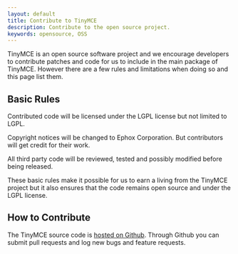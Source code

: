 ```yaml
---
layout: default
title: Contribute to TinyMCE
description: Contribute to the open source project.
keywords: opensource, OSS
---
```


TinyMCE is an open source software project and we encourage developers to contribute patches and code for us to include in the main package of TinyMCE. However there are a few rules and limitations when doing so and this page list them.

## Basic Rules

Contributed code will be licensed under the LGPL license but not limited to LGPL.

Copyright notices will be changed to Ephox Corporation. But contributors will get credit for their work.

All third party code will be reviewed, tested and possibly modified before being released.

These basic rules make it possible for us to earn a living from the TinyMCE project but it also ensures that the code remains open source and under the LGPL license.


## How to Contribute

The TinyMCE source code is [hosted on Github](https://github.com/tinymce/tinymce). Through Github you can submit pull requests and log new bugs and feature requests.
